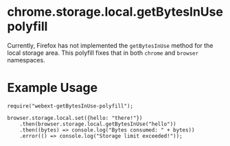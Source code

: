 # chrome.storage.local.getBytesInUse polyfill
Currently, Firefox has not implemented the `getBytesInUse` method for the local storage area.
This polyfill fixes that in both `chrome` and `browser` namespaces.

# Example Usage
    require("webext-getBytesInUse-polyfill");

    browser.storage.local.set({hello: "there!"})
        .then(browser.storage.local.getBytesInUse("hello"))
        .then((bytes) => console.log("Bytes consumed: " + bytes))
        .error(() => console.log("Storage limit exceeded!"));
